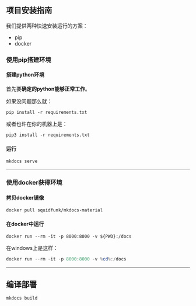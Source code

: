 ## 项目安装指南
我们提供两种快速安装运行的方案：
- pip
- docker

### 使用pip搭建环境

#### 搭建python环境
首先要**确定的python能够正常工作**。

如果没问题那么就：

```shell
pip install -r requirements.txt
```

或者也许在你的机器上是：
```shell
pip3 install -r requirements.txt
```

#### 运行

```shell
mkdocs serve
```

---

### 使用docker获得环境

#### 拷贝docker镜像

```shell
docker pull squidfunk/mkdocs-material
```

#### 在docker中运行

```shell
docker run --rm -it -p 8000:8000 -v ${PWD}:/docs
```

在windows上是这样：

```powershell
docker run --rm -it -p 8000:8000 -v %cd%:/docs
```

---

## 编译部署

```shell
mkdocs build
```